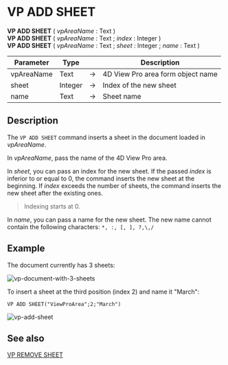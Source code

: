 # VP ADD SHEET

<!-- REF #_method_.VP ADD SHEET.Syntax -->
**VP ADD SHEET** ( *vpAreaName* : Text )<br/>**VP ADD SHEET** ( *vpAreaName* : Text ; *index* : Integer )<br/>**VP ADD SHEET** ( *vpAreaName* : Text ; *sheet* : Integer ; *name* : Text )<!-- END REF -->

<!-- REF #_method_.VP ADD SHEET.Params -->

|Parameter|Type| |Description|
|---|---|---|---|
|vpAreaName| Text|->|4D View Pro area form object name|
|sheet|Integer|-> |Index of the new sheet|
|name|Text|->|Sheet name|<!-- END REF -->

## Description

The `VP ADD SHEET` command <!-- REF #_method_.VP ADD SHEET.Summary -->inserts a sheet in the document loaded in *vpAreaName*.<!-- END REF -->

In *vpAreaName*, pass the name of the 4D View Pro area.

In *sheet*, you can pass an index for the new sheet. If the passed *index* is inferior to or equal to 0, the command inserts the new sheet at the beginning. If *index* exceeds the number of sheets, the command inserts the new sheet after the existing ones.

>Indexing starts at 0.

In *name*, you can pass a name for the new sheet. The new name cannot contain the following characters: `*, :, [, ], ?,\,/`

## Example

The document currently has 3 sheets:

![vp-document-with-3-sheets](../../assets/en/ViewPro/vp-sheet-3.png)

To insert a sheet at the third position (index 2) and name it "March":

```4d
VP ADD SHEET("ViewProArea";2;"March")
```

![vp-add-sheet](../../assets/en/ViewPro/vp-add-sheet.png)

## See also

[VP REMOVE SHEET](VP%20REMOVE%20SHEET.md)